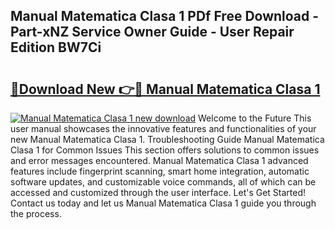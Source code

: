 ## Manual Matematica Clasa 1 PDf Free Download - Part-xNZ Service Owner Guide - User Repair Edition BW7Ci

# <h2><a href="http://cf18736.oget.top/?id=Manual+Matematica+Clasa+1">🔗Download New 👉🔴 Manual Matematica Clasa 1</a></h2>

[![Manual Matematica Clasa 1 new download](https://i.imgur.com/5g1atiW.png)](http://cf18736.oget.top/?id=Manual+Matematica+Clasa+1)
Welcome to the Future This user manual showcases the innovative features and functionalities of your new Manual Matematica Clasa 1. Troubleshooting Guide Manual Matematica Clasa 1 for Common Issues This section offers solutions to common issues and error messages encountered. Manual Matematica Clasa 1 advanced features include fingerprint scanning, smart home integration, automatic software updates, and customizable voice commands, all of which can be accessed and customized through the user interface. Let's Get Started! Contact us today and let us Manual Matematica Clasa 1 guide you through the process.
